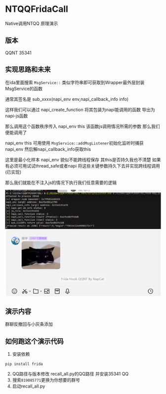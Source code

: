 # NTQQFridaCall
Native调用NTQQ 原理演示

## 版本
QQNT 35341

## 实现思路和未来

在ida里面搜索 `MsgService::` 类似字符串即可获取到Wrapper最外层封装MsgService的函数

通常其签名是 sub_xxxx(napi_env env,napi_callback_info info)

这样我们可以通过 napi_create_function 将其包装为napi能调用的函数 导出为napi-js函数

那么调用这个函数秩序传入 napi_env this 该函数js调用情况所需的参数 那么我们便能调用了

napi_env this 可用使用 `MsgService::addMsgListener`初始化监听时捕获napi_env 然后解napi_callback_info获取this

这里是最小化样本 napi_env 貌似不能跨线程保存 其this是否持久我也不清楚 如果有必须可用试试thread_safe或者napi 将这些关键参数持久下去并实现跨线程调用(已实现)

那么我们就能在不注入js的情况下执行我们任意需要的逻辑

![演示图片1](./readme_0.png)
![演示图片2](./readme_1.png)

## 演示内容
群聊反撤回与小灰条添加

## 如何跑这个演示代码
1. 安装依赖
```
pip install frida
```

2. QQ路径与版本修改 recall_all.py的QQ路径 并安装35341 QQ
3. 搜索`819085771`更换为你想要的群号
4. 启动recall_all.py
